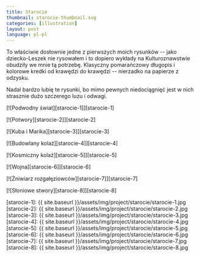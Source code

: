 ```yaml
---
title: Starocie
thumbnail: starocie-thumbnail.svg
categories: [illustration]
layout: post
language: pl-pl
---
```


To właściwie dosłownie jedne z pierwszych moich rysunków -- jako dziecko-Leszek nie rysowałem i to dopiero wykłady na Kulturoznawstwie obudziły we mnie tą potrzebę. Klasyczny pomarańczowy długopis i kolorowe kredki od krawędzi do krawędzi -- nierzadko na papierze z odzysku.

Nadal bardzo lubię te rysunki, bo mimo pewnych niedociągnięć jest w nich strasznie dużo szczerego luzu i odwagi.

[![Podwodny świat][starocie-1]][starocie-1]

[![Potwory][starocie-2]][starocie-2]

[![Kuba i Marika][starocie-3]][starocie-3]

[![Budowlany kolaż][starocie-4]][starocie-4]

[![Kosmiczny kolaż][starocie-5]][starocie-5]

[![Wojna][starocie-6]][starocie-6]

[![Żniwiarz rozgałęziowców][starocie-7]][starocie-7]

[![Słoniowe stwory][starocie-8]][starocie-8]

[starocie-1]: {{ site.baseurl }}/assets/img/project/starocie/starocie-1.jpg
[starocie-2]: {{ site.baseurl }}/assets/img/project/starocie/starocie-2.jpg
[starocie-3]: {{ site.baseurl }}/assets/img/project/starocie/starocie-3.jpg
[starocie-4]: {{ site.baseurl }}/assets/img/project/starocie/starocie-4.jpg
[starocie-5]: {{ site.baseurl }}/assets/img/project/starocie/starocie-5.jpg
[starocie-6]: {{ site.baseurl }}/assets/img/project/starocie/starocie-6.jpg
[starocie-7]: {{ site.baseurl }}/assets/img/project/starocie/starocie-7.jpg
[starocie-8]: {{ site.baseurl }}/assets/img/project/starocie/starocie-8.jpg
